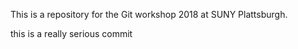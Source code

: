 This is a repository for the Git workshop 2018 at SUNY Plattsburgh.

this is a really serious commit
